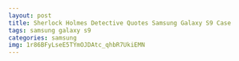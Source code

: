 ```yaml
---
layout: post
title: Sherlock Holmes Detective Quotes Samsung Galaxy S9 Case
tags: samsung galaxy s9
categories: samsung
img: 1r86BFyLseE5TYmOJDAtc_qhbR7UkiEMN
---
```

